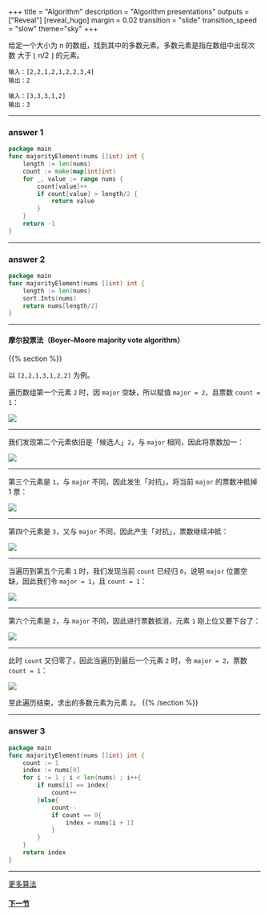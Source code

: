 +++
title = "Algorithm"
description = "Algorithm presentations"
outputs = ["Reveal"]
[reveal_hugo]
margin = 0.02
transition = "slide"
transition_speed = "slow"
theme="sky"
+++

给定一个大小为 n 的数组，找到其中的多数元素。多数元素是指在数组中出现次数 大于 ⌊ n/2 ⌋ 的元素。


```
输入：[2,2,1,2,1,2,2,3,4]
输出：2
```
```
输入：[3,3,3,1,2]
输出：3
```
---
### answer 1

```go
package main
func majorityElement(nums []int) int {
	length := len(nums)
	count := make(map[int]int)
	for _, value := range nums {
		count[value]++
		if count[value] > length/2 {
            return value
		}
	}
	return -1
}

```

---

### answer 2

```go
package main
func majorityElement(nums []int) int {
	length := len(nums)
	sort.Ints(nums)
	return nums[length/2]
}
```
---

#### 摩尔投票法（Boyer–Moore majority vote algorithm）

{{% section %}}

以 `[2,2,1,3,1,2,2]` 为例。

遍历数组第一个元素 `2` 时，因 `major` 空缺，所以赋值 `major = 2`，且票数 `count = 1`：

![](/images/bm_1.png)

---

我们发现第二个元素依旧是「候选人」`2`，与 `major` 相同，因此将票数加一：

![](/images/bm_2.png)

---

第三个元素是 `1`，与 `major` 不同，因此发生「对抗」，将当前 `major` 的票数冲抵掉 1 票：

![](/images/bm_3.png)

---

第四个元素是 `3`，又与 `major` 不同，因此产生「对抗」，票数继续冲抵：

![](/images/bm_4.png)

---

当遍历到第五个元素 `1` 时，我们发现当前 `count` 已经归 `0`，说明 `major` 位置空缺，因此我们令 `major = 1`，且 `count = 1`：

![](/images/bm_5.png)

---

第六个元素是 `2`，与 `major` 不同，因此进行票数抵消，元素 `1` 刚上位又要下台了：

![](/images/bm_6.png)


---

此时 `count` 又归零了，因此当遍历到最后一个元素 `2` 时，令 `major = 2`，票数 `count = 1`：

![](/images/bm_7.png)

至此遍历结束，求出的多数元素为元素 `2`。
{{% /section %}}

---

### answer 3

```go
package main
func majorityElement(nums []int) int {
	count := 1
	index := nums[0]
	for i := 1 ; i < len(nums) ; i++{
		if nums[i] == index{
			count++
		}else{
			count--
			if count == 0{
				index = nums[i + 1]
			}
		}
	}
	return index
}
```
---

[更多算法](https://www.processon.com/view/link/5ff6ab75f346fb340dedc38c)

#### [下一节](/#/9)


